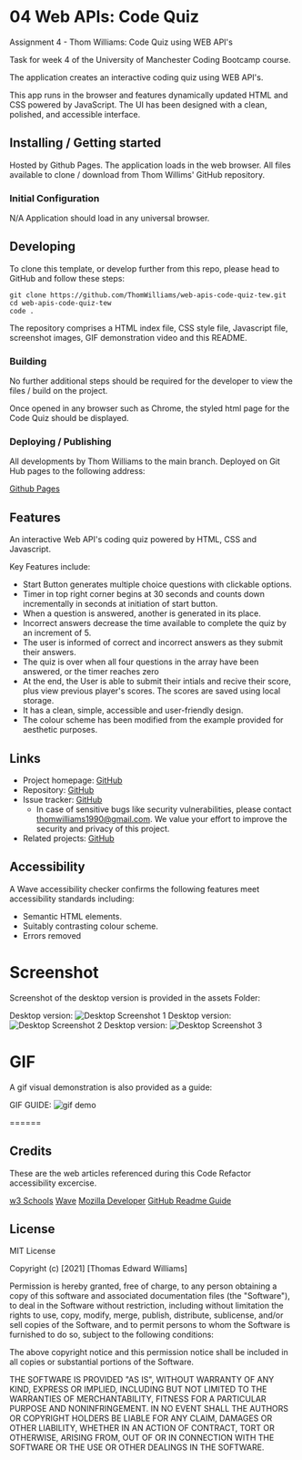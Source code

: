 # 04 Web APIs: Code Quiz

Assignment 4 - Thom Williams: Code Quiz using WEB API's

Task for week 4 of the University of Manchester Coding Bootcamp course.

The application creates an interactive coding quiz using WEB API's. 

This app runs in the browser and features dynamically updated HTML and CSS powered by JavaScript. The UI has been designed with a clean, polished, and accessible interface. 


## Installing / Getting started

Hosted by Github Pages. The application loads in the web browser. All files available to clone / download from Thom Willims' GitHub repository. 

### Initial Configuration

N/A Application should load in any universal browser.

## Developing

To clone this template, or develop further from this repo, please head to GitHub and follow these steps:

```shell
git clone https://github.com/ThomWilliams/web-apis-code-quiz-tew.git
cd web-apis-code-quiz-tew
code .
```

The repository comprises a HTML index file, CSS style file, Javascript file, screenshot images, GIF demonstration video and this README. 

### Building

No further additional steps should be required for the developer to view the files / build on the project.

Once opened in any browser such as Chrome, the styled html page for the Code Quiz should be displayed. 

### Deploying / Publishing

All developments by Thom Williams to the main branch. Deployed on Git Hub pages to the following address: 

[Github Pages](https://github.com/ThomWilliams/web-apis-code-quiz-tew)


## Features

An interactive Web API's coding quiz powered by HTML, CSS and Javascript.

Key Features include: 

* Start Button generates multiple choice questions with clickable options.
* Timer in top right corner begins at 30 seconds and counts down incrementally in seconds at initiation of start button.
* When a question is answered, another is generated in its place.
* Incorrect answers decrease the time available to complete the quiz by an increment of 5. 
* The user is informed of correct and incorrect answers as they submit their answers.
* The quiz is over when all four questions in the array have been answered, or the timer reaches zero
* At the end, the User is able to submit their intials and recive their score, plus view previous player's scores. The scores are saved using local storage. 
* It has a clean, simple, accessible and user-friendly design. 
* The colour scheme has been modified from the example provided for aesthetic purposes.

## Links

- Project homepage: [GitHub](https://thomwilliams.github.io/web-apis-code-quiz-tew/)
- Repository: [GitHub](https://github.com/ThomWilliams/web-apis-code-quiz-tew)
- Issue tracker: [GitHub](https://github.com/ThomWilliams/web-apis-code-quiz-tew/issues)
  - In case of sensitive bugs like security vulnerabilities, please contact thomwilliams1990@gmail.com. We value your effort to improve the security and privacy of this project.
- Related projects: [GitHub](https://github.com/ThomWilliams)


## Accessibility

A Wave accessibility checker confirms the following features meet accessibility standards including:

* Semantic HTML elements.
* Suitably contrasting colour scheme.
* Errors removed

# Screenshot

Screenshot of the desktop version is provided in the assets Folder: 

Desktop version: ![Desktop Screenshot 1](web-apis-code-quiz-tew/Assets/Screenshots/Code-quiz-screenshot-1.png)
Desktop version: ![Desktop Screenshot 2](web-apis-code-quiz-tew/Assets/Screenshots/Code-quiz-screenshot-2.png)
Desktop version: ![Desktop Screenshot 3](web-apis-code-quiz-tew/Assets/Screenshots/Code-quiz-screenshot-3.png)



# GIF

A gif visual demonstration is also provided as a guide:

GIF GUIDE: ![gif demo](web-apis-code-quiz-tew/Assets/Screenshots/Code-quiz-demo.gif)


======
## Credits

These are the web articles referenced during this Code Refactor accessibility excercise. 

[w3 Schools](https://www.w3schools.com/javascript)
[Wave](https://wave.webaim.org/)
[Mozilla Developer](https://developer.mozilla.org/)
[GitHub Readme Guide](https://github.com/jehna/readme-best-practices)


## License

MIT License

Copyright (c) [2021] [Thomas Edward Williams]

Permission is hereby granted, free of charge, to any person obtaining a copy
of this software and associated documentation files (the "Software"), to deal
in the Software without restriction, including without limitation the rights
to use, copy, modify, merge, publish, distribute, sublicense, and/or sell
copies of the Software, and to permit persons to whom the Software is
furnished to do so, subject to the following conditions:

The above copyright notice and this permission notice shall be included in all
copies or substantial portions of the Software.

THE SOFTWARE IS PROVIDED "AS IS", WITHOUT WARRANTY OF ANY KIND, EXPRESS OR
IMPLIED, INCLUDING BUT NOT LIMITED TO THE WARRANTIES OF MERCHANTABILITY,
FITNESS FOR A PARTICULAR PURPOSE AND NONINFRINGEMENT. IN NO EVENT SHALL THE
AUTHORS OR COPYRIGHT HOLDERS BE LIABLE FOR ANY CLAIM, DAMAGES OR OTHER
LIABILITY, WHETHER IN AN ACTION OF CONTRACT, TORT OR OTHERWISE, ARISING FROM,
OUT OF OR IN CONNECTION WITH THE SOFTWARE OR THE USE OR OTHER DEALINGS IN THE
SOFTWARE.
